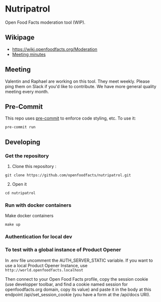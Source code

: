 # Nutripatrol

Open Food Facts moderation tool (WIP).

## Wikipage

- https://wiki.openfoodfacts.org/Moderation
- [Meeting minutes](https://docs.google.com/document/d/1B9Ci42kl_jrFt2hi3PiWW9tM9l6B1sI5kQMI9Zd6QS4/edit)

## Meeting

Valentin and Raphael are working on this tool. They meet weekly. Please ping them on Slack if you'd like to contribute.
We have more general quality meeting every month.

## Pre-Commit

This repo uses [pre-commit](https://pre-commit.com/) to enforce code styling, etc. To use it:

```console
pre-commit run
```
## Developing

### Get the repository

1. Clone this repository :

```console
git clone https://github.com/openfoodfacts/nutripatrol.git
```

2. Open it

```console
cd nutripatrol
```

### Run with docker containers

Make docker containers

```console
make up
```

### Authentication for local dev

### To test with a global instance of Product Opener

In .env file uncomment the AUTH_SERVER_STATIC variable.
If you want to use a local Product Opener Instance, use `http://world.openfoodfacts.localhost`

Then connect to your Open Food Facts profile,
copy the session cookie
(use developper toolbar, and find a cookie named session for openfoodfacts.org domain, copy its value)
and paste it in the body at this endpoint /api/set_session_cookie (you have a form at the /api/docs URI).
